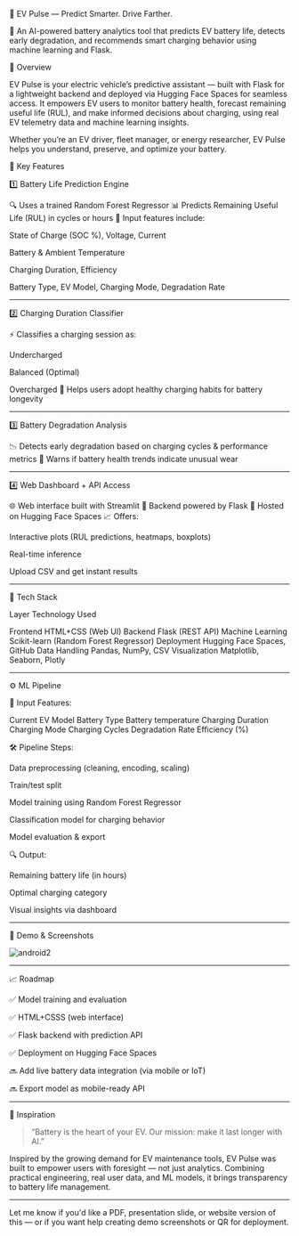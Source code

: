 🔋 EV Pulse — Predict Smarter. Drive Farther.

🧠 An AI-powered battery analytics tool that predicts EV battery life, detects early degradation, and recommends smart charging behavior using machine learning and Flask.




🚀 Overview

EV Pulse is your electric vehicle’s predictive assistant — built with Flask for a lightweight backend and deployed via Hugging Face Spaces for seamless access. It empowers EV users to monitor battery health, forecast remaining useful life (RUL), and make informed decisions about charging, using real EV telemetry data and machine learning insights.

Whether you’re an EV driver, fleet manager, or energy researcher, EV Pulse helps you understand, preserve, and optimize your battery.




🧠 Key Features

1️⃣ Battery Life Prediction Engine

🔍 Uses a trained Random Forest Regressor
📊 Predicts Remaining Useful Life (RUL) in cycles or hours
🧾 Input features include:

State of Charge (SOC %), Voltage, Current

Battery & Ambient Temperature

Charging Duration, Efficiency

Battery Type, EV Model, Charging Mode, Degradation Rate



---

2️⃣ Charging Duration Classifier

⚡ Classifies a charging session as:

Undercharged

Balanced (Optimal)

Overcharged
🧠 Helps users adopt healthy charging habits for battery longevity



---

3️⃣ Battery Degradation Analysis

📉 Detects early degradation based on charging cycles & performance metrics
🔔 Warns if battery health trends indicate unusual wear


---

4️⃣ Web Dashboard + API Access

🌐 Web interface built with Streamlit
🔌 Backend powered by Flask
🚀 Hosted on Hugging Face Spaces
📈 Offers:

Interactive plots (RUL predictions, heatmaps, boxplots)

Real-time inference

Upload CSV and get instant results



---

🧩 Tech Stack

Layer	Technology Used

Frontend	HTML+CSS (Web UI)
Backend	Flask (REST API)
Machine Learning	Scikit-learn (Random Forest Regressor)
Deployment	Hugging Face Spaces, GitHub
Data Handling	Pandas, NumPy, CSV
Visualization	Matplotlib, Seaborn, Plotly



---

⚙ ML Pipeline

🔢 Input Features:

 Current
EV Model
Battery Type
Battery temperature
Charging Duration
Charging Mode
Charging Cycles 
Degradation Rate
Efficiency (%)


🛠 Pipeline Steps:

Data preprocessing (cleaning, encoding, scaling)

Train/test split

Model training using Random Forest Regressor

Classification model for charging behavior

Model evaluation & export


🔍 Output:

Remaining battery life (in hours)

Optimal charging category

Visual insights via dashboard



---

🧪 Demo & Screenshots


![android2](https://github.com/user-attachments/assets/a58ece2a-f486-4347-9840-a15197980896)



---

📈 Roadmap

✅ Model training and evaluation

✅ HTML+CSSS (web interface)

✅ Flask backend with prediction API

✅ Deployment on Hugging Face Spaces

🔜 Add live battery data integration (via mobile or IoT)

🔜 Export model as mobile-ready API



---

🧠 Inspiration

> “Battery is the heart of your EV. Our mission: make it last longer with AI.”



Inspired by the growing demand for EV maintenance tools, EV Pulse was built to empower users with foresight — not just analytics. Combining practical engineering, real user data, and ML models, it brings transparency to battery life management.


---

Let me know if you'd like a PDF, presentation slide, or website version of this — or if you want help creating demo screenshots or QR for deployment.
